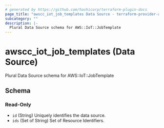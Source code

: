 ```yaml
---
# generated by https://github.com/hashicorp/terraform-plugin-docs
page_title: "awscc_iot_job_templates Data Source - terraform-provider-awscc"
subcategory: ""
description: |-
  Plural Data Source schema for AWS::IoT::JobTemplate
---
```


# awscc_iot_job_templates (Data Source)

Plural Data Source schema for AWS::IoT::JobTemplate



<!-- schema generated by tfplugindocs -->
## Schema

### Read-Only

- `id` (String) Uniquely identifies the data source.
- `ids` (Set of String) Set of Resource Identifiers.



